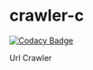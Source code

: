 # crawler-c

[![Codacy Badge](https://api.codacy.com/project/badge/Grade/c92a778986f14680870fca449f33b6d6)](https://app.codacy.com/gh/gandaierama/crawler-c?utm_source=github.com&utm_medium=referral&utm_content=gandaierama/crawler-c&utm_campaign=Badge_Grade_Settings)

Url Crawler
